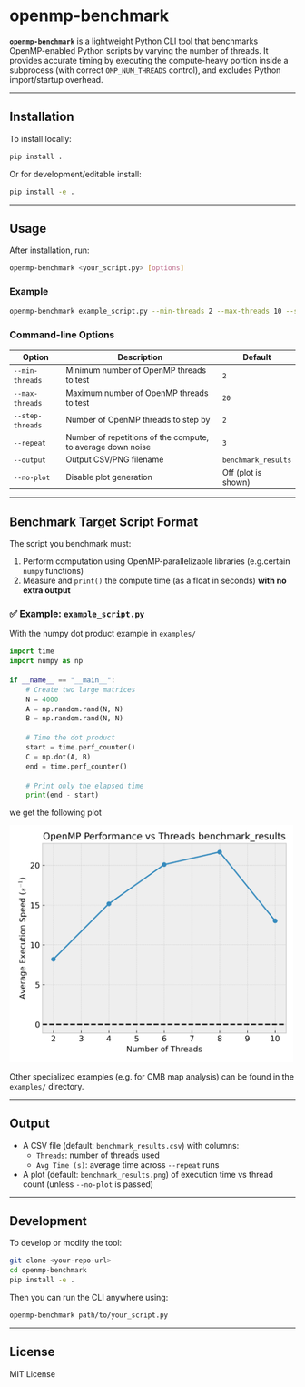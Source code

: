 # openmp-benchmark

**`openmp-benchmark`** is a lightweight Python CLI tool that benchmarks OpenMP-enabled Python scripts by varying the number of threads. It provides accurate timing by executing the compute-heavy portion inside a subprocess (with correct `OMP_NUM_THREADS` control), and excludes Python import/startup overhead.

---

## Installation

To install locally:

```bash
pip install .
```

Or for development/editable install:

```bash
pip install -e .
```

---

## Usage

After installation, run:

```bash
openmp-benchmark <your_script.py> [options]
```

### Example

```bash
openmp-benchmark example_script.py --min-threads 2 --max-threads 10 --step-threads 2 --repeat 5
```

### Command-line Options

| Option           | Description                                          | Default                                       |
|------------------|------------------------------------------------------|-----------------------------------------------|
| `--min-threads`  | Minimum number of OpenMP threads to test                                  | `2`                      |
| `--max-threads`  | Maximum number of OpenMP threads to test                                  | `20`                     |
| `--step-threads` | Number of OpenMP threads to step by                                       | `2`                      |
| `--repeat`       | Number of repetitions of the compute, to average down noise               | `3`                      |
| `--output`       | Output CSV/PNG filename                                                   | `benchmark_results`      |
| `--no-plot`      | Disable plot generation                                                   | Off (plot is shown)      |

---

## Benchmark Target Script Format

The script you benchmark must:

1. Perform computation using OpenMP-parallelizable libraries (e.g.certain `numpy` functions)
2. Measure and `print()` the compute time (as a float in seconds) **with no extra output**

### ✅ Example: `example_script.py`

With the numpy dot product example in `examples/`

```python
import time
import numpy as np

if __name__ == "__main__":
    # Create two large matrices
    N = 4000
    A = np.random.rand(N, N)
    B = np.random.rand(N, N)

    # Time the dot product
    start = time.perf_counter()
    C = np.dot(A, B)
    end = time.perf_counter()

    # Print only the elapsed time
    print(end - start)
```

we get the following plot

<img src="examples/benchmark_results.png" alt="Benchmark plot" width="500"/>

Other specialized examples (e.g. for CMB map analysis) can be found in the `examples/` directory.

---

## Output

- A CSV file (default: `benchmark_results.csv`) with columns:
  - `Threads`: number of threads used
  - `Avg Time (s)`: average time across `--repeat` runs  
- A plot (default: `benchmark_results.png`) of execution time vs thread count (unless `--no-plot` is passed)

---

## Development

To develop or modify the tool:

```bash
git clone <your-repo-url>
cd openmp-benchmark
pip install -e .
```

Then you can run the CLI anywhere using:

```bash
openmp-benchmark path/to/your_script.py
```

---

## License

MIT License
